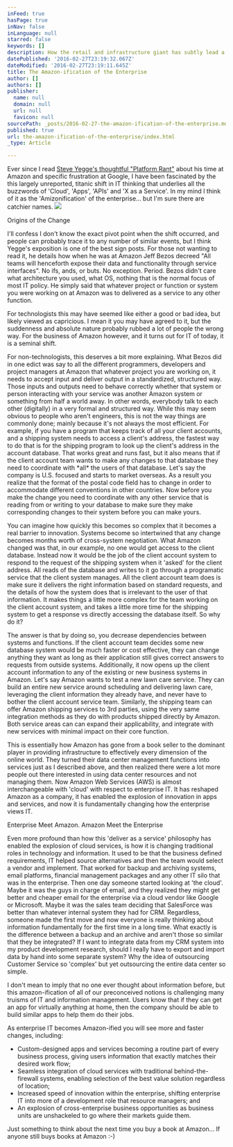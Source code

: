 ```yaml
---
inFeed: true
hasPage: true
inNav: false
inLanguage: null
starred: false
keywords: []
description: How the retail and infrastructure giant has subtly lead a massive change in how IT is organized.
datePublished: '2016-02-27T23:19:32.067Z'
dateModified: '2016-02-27T23:19:11.645Z'
title: The Amazon-ification of the Enterprise
author: []
authors: []
publisher:
  name: null
  domain: null
  url: null
  favicon: null
sourcePath: _posts/2016-02-27-the-amazon-ification-of-the-enterprise.md
published: true
url: the-amazon-ification-of-the-enterprise/index.html
_type: Article

---
```

Ever since I read [Steve Yegge's thoughtful "Platform Rant"][0] about his time at Amazon and specific frustration at Google, I have been fascinated by the this largely unreported, titanic shift in IT thinking that underlies all the buzzwords of 'Cloud', 'Apps', 'APIs' and 'X as a Service'. In my mind I think of it as the 'Amizonification' of the enterprise... but I'm sure there are catchier names.
![](https://the-grid-user-content.s3-us-west-2.amazonaws.com/aa32b250-e6db-47fe-87ba-72ad439edecc.png)

Origins of the Change 

I'll confess I don't know the exact pivot point when the shift occurred, and people can probably trace it to any number of similar events, but I think Yegge's exposition is one of the best sign posts. For those not wanting to read it, he details how when he was at Amazon Jeff Bezos decreed "All teams will henceforth expose their data and functionality through service interfaces". No ifs, ands, or buts. No exception. Period. Bezos didn't care what architecture you used, what OS, nothing that is the normal focus of most IT policy. He simply said that whatever project or function or system you were working on at Amazon was to delivered as a service to any other function. 

For technologists this may have seemed like either a good or bad idea, but likely viewed as capricious. I mean it you may have agreed to it, but the suddenness and absolute nature probably rubbed a lot of people the wrong way. For the business of Amazon however, and it turns out for IT of today, it is a seminal shift. 

For non-technologists, this deserves a bit more explaining. What Bezos did in one edict was say to all the different programmers, developers and project managers at Amazon that whatever project you are working on, it needs to accept input and deliver output in a standardized, structured way. Those inputs and outputs need to behave correctly whether that system or person interacting with your service was another Amazon system or something from half a world away. In other words, everybody talk to each other (digitally) in a very formal and structured way. While this may seem obvious to people who aren't engineers, this is not the way things are commonly done; mainly because it's not always the most efficient. For example, if you have a program that keeps track of all your client accounts, and a shipping system needs to access a client's address, the fastest way to do that is for the shipping program to look up the client's address in the account database. That works great and runs fast, but it also means that if the client account team wants to make any changes to that database they need to coordinate with \*all\* the users of that database. Let's say the company is U.S. focused and starts to market overseas. As a result you realize that the format of the postal code field has to change in order to accommodate different conventions in other countries. Now before you make the change you need to coordinate with any other service that is reading from or writing to your database to make sure they make corresponding changes to their system before you can make yours. 

You can imagine how quickly this becomes so complex that it becomes a real barrier to innovation. Systems become so intertwined that any change becomes months worth of cross-system negotiation. What Amazon changed was that, in our example, no one would get access to the client database. Instead now it would be the job of the client account system to respond to the request of the shipping system when it 'asked' for the client address. All reads of the database and writes to it go through a programatic service that the client system manages. All the client account team does is make sure it delivers the right information based on standard requests, and the details of how the system does that is irrelevant to the user of that information. It makes things a little more complex for the team working on the client account system, and takes a little more time for the shipping system to get a response vs directly accessing the database itself. So why do it? 

The answer is that by doing so, you decrease dependencies between systems and functions. If the client account team decides some new database system would be much faster or cost effective, they can change anything they want as long as their application still gives correct answers to requests from outside systems. Additionally, it now opens up the client account information to any of the existing or new business systems in Amazon. Let's say Amazon wants to test a new lawn care service. They can build an entire new service around scheduling and delivering lawn care, leveraging the client information they already have, and never have to bother the client account service team. Similarly, the shipping team can offer Amazon shipping services to 3rd parties, using the very same integration methods as they do with products shipped directly by Amazon. Both service areas can can expand their applicability, and integrate with new services with minimal impact on their core function. 

This is essentially how Amazon has gone from a book seller to the dominant player in providing infrastructure to effectively every dimension of the online world. They turned their data center management functions into services just as I described above, and then realized there were a lot more people out there interested in using data center resources and not managing them. Now Amazon Web Services (AWS) is almost interchangeable with 'cloud' with respect to enterprise IT. It has reshaped Amazon as a company, it has enabled the explosion of innovation in apps and services, and now it is fundamentally changing how the enterprise views IT. 

Enterprise Meet Amazon. Amazon Meet the Enterprise 

Even more profound than how this 'deliver as a service' philosophy has enabled the explosion of cloud services, is how it is changing traditional roles in technology and information. It used to be that the business defined requirements, IT helped source alternatives and then the team would select a vendor and implement. That worked for backup and archiving systems, email platforms, financial management packages and any other IT silo that was in the enterprise. Then one day someone started looking at 'the cloud'. Maybe it was the guys in charge of email, and they realized they might get better and cheaper email for the enterprise via a cloud vendor like Google or Microsoft. Maybe it was the sales team deciding that SalesForce was better than whatever internal system they had for CRM. Regardless, someone made the first move and now everyone is really thinking about information fundamentally for the first time in a long time. What exactly is the difference between a backup and an archive and aren't those so similar that they be integrated? If I want to integrate data from my CRM system into my product development research, should I really have to export and import data by hand into some separate system? Why the idea of outsourcing Customer Service so 'complex' but yet outsourcing the entire data center so simple. 

I don't mean to imply that no one ever thought about information before, but this amazon-ification of all of our preconceived notions is challenging many truisms of IT and information management. Users know that if they can get an app for virtually anything at home, then the company should be able to build similar apps to help them do their jobs. 

As enterprise IT becomes Amazon-ified you will see more and faster changes, including: 

* Custom-designed apps and services becoming a routine part of every business process, giving users information that exactly matches their desired work flow; 
* Seamless integration of cloud services with traditional behind-the-firewall systems, enabling selection of the best value solution regardless of location; 
* Increased speed of innovation within the enterprise, shifting enterprise IT into more of a development role that resource managers; and 
* An explosion of cross-enterprise business opportunities as business units are unshackeled to go where their markets guide them. 

Just something to think about the next time you buy a book at Amazon... If anyone still buys books at Amazon :-)

[0]: https://plus.google.com/app/basic/stream/z12ld3fwhlnexv5b004cjv0oapmuflzrezc0k